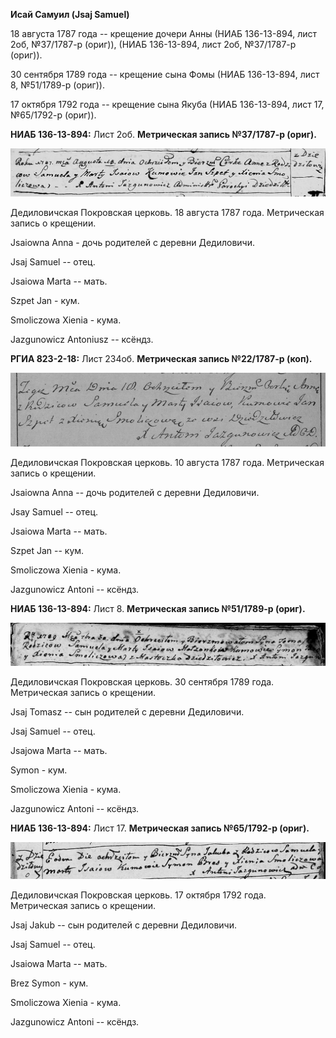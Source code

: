 **Исай Самуил (Jsaj Samuel)**

18 августа 1787 года -- крещение дочери Анны (НИАБ 136-13-894, лист 2об,
№37/1787-р (ориг)), (НИАБ 136-13-894, лист 2об, №37/1787-р (ориг)).

30 сентября 1789 года -- крещение сына Фомы (НИАБ 136-13-894, лист 8,
№51/1789-р (ориг)).

17 октября 1792 года -- крещение сына Якуба (НИАБ 136-13-894, лист 17,
№65/1792-р (ориг)).

**НИАБ 136-13-894:** Лист 2об. **Метрическая запись №37/1787-р (ориг).**

![](./media/f7ae3c67703bdb86f2a95a739bf75dbde2227b02.png)

Дедиловичская Покровская церковь. 18 августа 1787 года. Метрическая
запись о крещении.

Jsaiowna Anna - дочь родителей с деревни Дедиловичи.

Jsaj Samuel -- отец.

Jsaiowa Marta -- мать.

Szpet Jan - кум.

Smoliczowa Xienia - кума.

Jazgunowicz Antoniusz -- ксёндз.

**РГИА 823-2-18:** Лист 234об. **Метрическая запись №22/1787-р (коп).**

![](./media/6cccf021b3f190fe03712918062c4225c2cb77f3.png)

Дедиловичская Покровская церковь. 10 августа 1787 года. Метрическая
запись о крещении.

Jsaiowna Anna -- дочь родителей с деревни Дедиловичи.

Jsay Samuel -- отец.

Jsaiowa Marta -- мать.

Szpet Jan -- кум.

Smoliczowa Xienia - кума.

Jazgunowicz Antoni -- ксёндз.

**НИАБ 136-13-894:** Лист 8. **Метрическая запись №51/1789-р (ориг).**

![](./media/0ffb8f36814b1b1cf6fd3c43d13dd4fce9ff8959.png)

Дедиловичская Покровская церковь. 30 сентября 1789 года. Метрическая
запись о крещении.

Jsaj Tomasz -- сын родителей с деревни Дедиловичи.

Jsaj Samuel -- отец.

Jsajowa Marta -- мать.

Symon - кум.

Smoliczowa Xienia - кума.

Jazgunowicz Antoni -- ксёндз.

**НИАБ 136-13-894:** Лист 17. **Метрическая запись №65/1792-р (ориг).**

![](./media/9ea9b7d051bad57c2de51a8629639d0c6d5e0b22.png)

Дедиловичская Покровская церковь. 17 октября 1792 года. Метрическая
запись о крещении.

Jsaj Jakub -- сын родителей с деревни Дедиловичи.

Jsaj Samuel -- отец.

Jsaiowa Marta -- мать.

Brez Symon - кум.

Smoliczowa Xienia - кума.

Jazgunowicz Antoni -- ксёндз.
